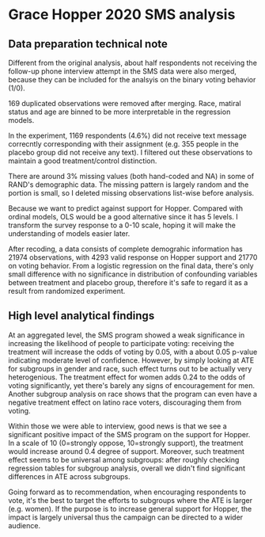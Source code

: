 # Grace Hopper 2020 SMS analysis

## Data preparation technical note
Different from the original analysis, about half respondents not receiving the follow-up phone interview attempt in the SMS data were also merged, because they can be included for the analsyis on the binary voting behavior (1/0). 

169 duplicated observations were removed after merging. Race, matiral status and age are binned to be more interpretable in the regression models. 

In the experiment, 1169 respondents (4.6%) did not receive text message correcntly corresponding with their assignment (e.g. 355 people in the placebo group did not receive any text). I filtered out these observations to maintain a good treatment/control distinction. 

There are around 3% missing values (both hand-coded and NA) in some of RAND's demographic data. The missing pattern is largely random and the portion is small, so I deleted missing observations list-wise before analysis. 

Because we want to predict against support for Hopper. Compared with ordinal models, OLS would be a good alternative since it has 5 levels. I transform the survey response to a 0-10 scale, hoping it will make the understanding of models easier later. 

After recoding, a data consists of complete demograhic information has 21974 observations, with 4293 valid response on Hopper support and 21770 on voting behavior. From a logistic regression on the final data, there's only small difference with no significance in distribution of confounding variables between treatment and placebo group, therefore it's safe to regard it as a result from randomized experiment. 

## High level analytical findings
At an aggregated level, the SMS program showed a weak significance in increasing the likelihood of people to participate voting: receiving the treatment will increase the odds of voting by 0.05, with a about 0.05 p-value indicating moderate level of confidence. However, by simply looking at ATE for subgroups in gender and race, such effect turns out to be actually very heterogenious. The treatment effect for women adds 0.24 to the odds of voting significantly, yet there's barely any signs of encouragement for men. Another subgroup analysis on race shows that the program can even have a negative treatment effect on latino race voters, discouraging them from voting. 

Within those we were able to interview, good news is that we see a significant positive impact of the SMS program on the support for Hopper. In a scale of 10 (0=strongly oppose, 10=strongly support), the treatment would increase around 0.4 degree of support. Moreover, such treatment effect seems to be universal among subgroups: after roughly checking regression tables for subgroup analysis, overall we didn't find significant differences in ATE across subgroups. 

Going forward as to recommendation, when encouraging respondents to vote, it's the best to target the efforts to subgroups where the ATE is larger (e.g. women). If the purpose is to increase general support for Hopper, the impact is largely universal thus the campaign can be directed to a wider audience.
